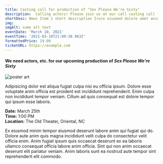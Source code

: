 ```yaml
---
title: Casting call for production of "Sex Please We’re Sixty"
description:  Calling actors! Please join us at our call casting call for The Old Theater's production of Sex Please We’re Sixty.. 
shortDesc: News Item 1 short description Irure eiusmod dolore amet anim non laboris amet.
img: 
imgAlt: some alt text
eventDate: 'March 10, 2021'
eventTime: '2021-03-10T21:09:38.963Z'
formattedPrice: 19.00
ticketURL: https://example.com
---
```



#### We need actors, etc. for our upcoming production of *Sex Please We’re Sixty*

![poster art](/_nuxt/assets/img/news/sex-please.png)

Adipisicing dolor est aliqua fugiat culpa nisi eu officia ipsum. Dolore esse voluptate anim officia est proident est incididunt reprehenderit. Enim culpa non incididunt tempor veniam. Cillum ad quis consequat est dolore tempor qui ipsum esse laboris.

**Date:** March 25th  
**Time:** 1:00 PM  
**Location:** The Old Theater, Oriental, NC

Ex eiusmod minim tempor eiusmod deserunt labore anim qui fugiat qui do. Dolore aute anim quis magna incididunt velit culpa do consectetur velit officia enim. Anim fugiat ipsum quis occaecat deserunt ex ea laboris ullamco consequat officia labore anim officia. Sint qui non anim occaecat deserunt elit pariatur veniam. Anim laboris sunt ea nostrud aute tempor sint reprehenderit elit commodo.
